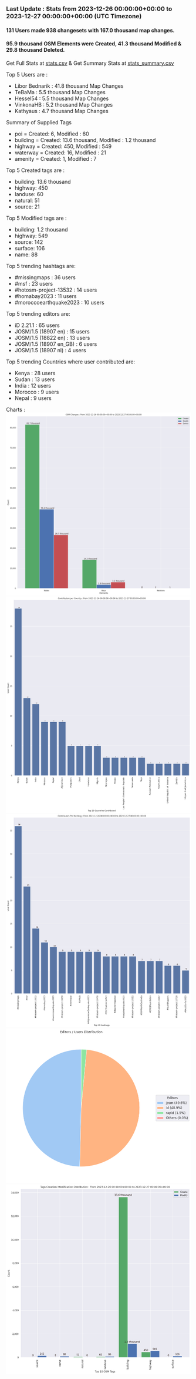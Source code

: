 ### Last Update : Stats from 2023-12-26 00:00:00+00:00 to 2023-12-27 00:00:00+00:00 (UTC Timezone)

#### 131 Users made 938 changesets with 167.0 thousand map changes.
#### 95.9 thousand OSM Elements were Created, 41.3 thousand Modified & 29.8 thousand Deleted.
Get Full Stats at [stats.csv](/stats/hotosm/Daily/stats.csv)
 & Get Summary Stats at [stats_summary.csv](/stats/hotosm/Daily/stats_summary.csv)

Top 5 Users are : 
- Libor Bednarik : 41.8 thousand Map Changes
- TeBaMa : 5.5 thousand Map Changes
- Hessel54 : 5.5 thousand Map Changes
- VinkonaHB : 5.2 thousand Map Changes
- Kathyaus : 4.7 thousand Map Changes

Summary of Supplied Tags
- poi = Created: 6, Modified : 60
- building = Created: 13.6 thousand, Modified : 1.2 thousand
- highway = Created: 450, Modified : 549
- waterway = Created: 16, Modified : 21
- amenity = Created: 1, Modified : 7


Top 5 Created tags are :
- building: 13.6 thousand
- highway: 450
- landuse: 60
- natural: 51
- source: 21


Top 5 Modified tags are :
- building: 1.2 thousand
- highway: 549
- source: 142
- surface: 106
- name: 88


Top 5 trending hashtags are:
- #missingmaps : 36 users
- #msf : 23 users
- #hotosm-project-13532 : 14 users
- #homabay2023 : 11 users
- #moroccoearthquake2023 : 10 users


Top 5 trending editors are:
- iD 2.21.1 : 65 users
- JOSM/1.5 (18907 en) : 15 users
- JOSM/1.5 (18822 en) : 13 users
- JOSM/1.5 (18907 en_GB) : 6 users
- JOSM/1.5 (18907 nl) : 4 users


Top 5 trending Countries where user contributed are:
- Kenya : 28 users
- Sudan : 13 users
- India : 12 users
- Morocco : 9 users
- Nepal : 9 users


 Charts : 
![Alt text](./stats_osm_changes.png) 
![Alt text](./stats_users_per_country.png) 
![Alt text](./stats_users_per_hashtag.png) 
![Alt text](./stats_editors_pie_chart.png) 
![Alt text](./stats_tags.png) 
